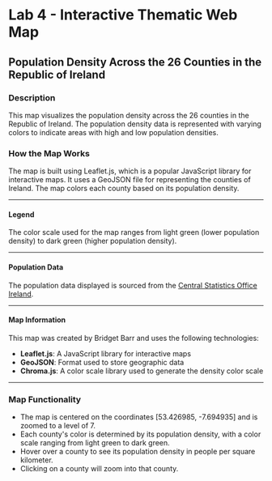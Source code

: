 # Lab 4 - Interactive Thematic Web Map
## Population Density Across the 26 Counties in the Republic of Ireland

### Description

This map visualizes the population density across the 26 counties in the Republic of Ireland. The population density data is represented with varying colors to indicate areas with high and low population densities.

### How the Map Works

The map is built using Leaflet.js, which is a popular JavaScript library for interactive maps. It uses a GeoJSON file for representing the counties of Ireland. The map colors each county based on its population density.

---

#### Legend

The color scale used for the map ranges from light green (lower population density) to dark green (higher population density).

---

#### Population Data

The population data displayed is sourced from the [Central Statistics Office Ireland](https://data.cso.ie/table/F1013).

---

#### Map Information

This map was created by Bridget Barr and uses the following technologies:

- **Leaflet.js**: A JavaScript library for interactive maps
- **GeoJSON**: Format used to store geographic data
- **Chroma.js**: A color scale library used to generate the density color scale

---

### Map Functionality

- The map is centered on the coordinates [53.426985, -7.694935] and is zoomed to a level of 7.
- Each county's color is determined by its population density, with a color scale ranging from light green to dark green.
- Hover over a county to see its population density in people per square kilometer.
- Clicking on a county will zoom into that county.
